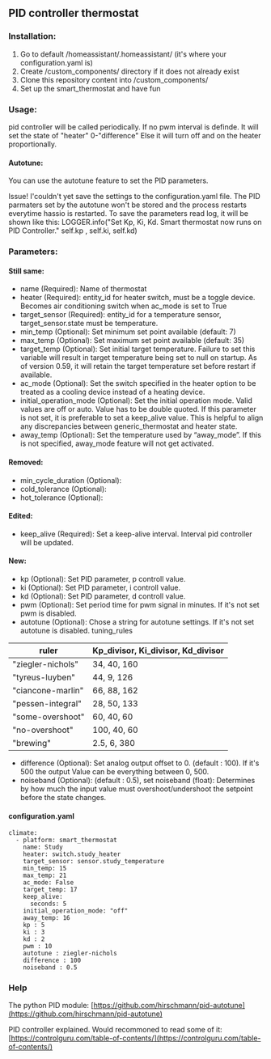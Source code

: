 ## PID controller thermostat

### Installation:
1. Go to <conf-dir> default /homeassistant/.homeassistant/ (it's where your configuration.yaml is)
2. Create <conf-dir>/custom_components/ directory if it does not already exist
3. Clone this repository content into <conf-dir>/custom_components/
4. Set up the smart_thermostat and have fun

### Usage:
pid controller will be called periodically.
If no pwm interval is definde. It will set the state of "heater" 0-"difference"
Else it will turn off and on the heater proportionally.

#### Autotune:
You can use the autotune feature to set the PID parameters.

Issue! I'couldn't yet save the settings to the configuration.yaml file.
The PID parmaters set by the autotune won't be stored and the process restarts everytime hassio is restarted.
To save the parameters read log, it will be shown like this:
LOGGER.info("Set Kp, Ki, Kd. Smart thermostat now runs on PID Controller." self.kp , self.ki, self.kd)

### Parameters:

#### Still same:

* name (Required): Name of thermostat
* heater (Required): entity_id for heater switch, must be a toggle device. Becomes air conditioning switch when ac_mode is set to True
* target_sensor (Required): entity_id for a temperature sensor, target_sensor.state must be temperature.
* min_temp (Optional): Set minimum set point available (default: 7)
* max_temp (Optional): Set maximum set point available (default: 35)
* target_temp (Optional): Set initial target temperature. Failure to set this variable will result in target temperature being set to null on startup. As of version 0.59, it will retain the target temperature set before restart if available.
* ac_mode (Optional): Set the switch specified in the heater option to be treated as a cooling device instead of a heating device.
* initial_operation_mode (Optional): Set the initial operation mode. Valid values are off or auto. Value has to be double quoted. If this parameter is not set, it is preferable to set a keep_alive value. This is helpful to align any discrepancies between generic_thermostat and heater state.
* away_temp (Optional): Set the temperature used by “away_mode”. If this is not specified, away_mode feature will not get activated.

#### Removed:

* min_cycle_duration (Optional):
* cold_tolerance (Optional):
* hot_tolerance (Optional):

#### Edited:

* keep_alive (Required): Set a keep-alive interval. Interval pid controller will be updated.

#### New:

* kp (Optional): Set PID parameter, p controll value.
* ki (Optional): Set PID parameter, i controll value.
* kd (Optional): Set PID parameter, d controll value.
* pwm (Optional): Set period time for pwm signal in minutes. If it's not set pwm is disabled.
* autotune (Optional): Chose a string for autotune settings.  If it's not set autotune is disabled.
tuning_rules

ruler | Kp_divisor, Ki_divisor, Kd_divisor
------------ | -------------
"ziegler-nichols" | 34, 40, 160
"tyreus-luyben" | 44,  9, 126
"ciancone-marlin" | 66, 88, 162
"pessen-integral" | 28, 50, 133
"some-overshoot" | 60, 40,  60
"no-overshoot" | 100, 40,  60
"brewing" | 2.5, 6, 380

* difference (Optional): Set analog output offset to 0. (default : 100). If it's 500 the output Value can be everything between 0, 500.
* noiseband (Optional): (default : 0.5), set noiseband (float): Determines by how much the input value must overshoot/undershoot the setpoint before the state changes.

#### configuration.yaml
```
climate:
  - platform: smart_thermostat
    name: Study
    heater: switch.study_heater
    target_sensor: sensor.study_temperature
    min_temp: 15
    max_temp: 21
    ac_mode: False
    target_temp: 17
    keep_alive:
      seconds: 5
    initial_operation_mode: "off"
    away_temp: 16
    kp : 5
    ki : 3
    kd : 2
    pwm : 10
    autotune : ziegler-nichols
    difference : 100
    noiseband : 0.5
```
### Help

The python PID module:
[https://github.com/hirschmann/pid-autotune](https://github.com/hirschmann/pid-autotune)

PID controller explained. Would recommoned to read some of it:
[https://controlguru.com/table-of-contents/](https://controlguru.com/table-of-contents/)
